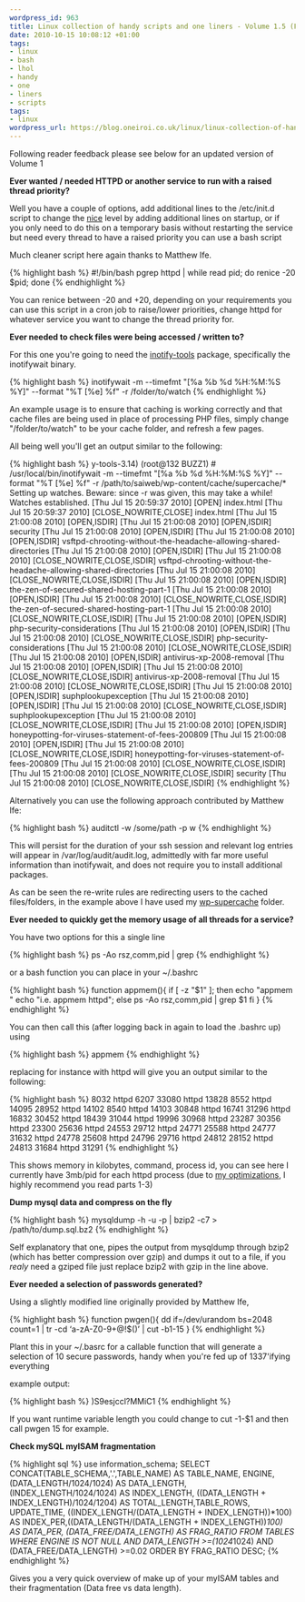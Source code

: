 ```yaml
--- 
wordpress_id: 963
title: Linux collection of handy scripts and one liners - Volume 1.5 (Feedback edition)
date: 2010-10-15 10:08:12 +01:00
tags: 
- linux
- bash
- lhol
- handy
- one
- liners
- scripts
tags: 
- linux
wordpress_url: https://blog.oneiroi.co.uk/linux/linux-collection-of-handy-scripts-and-one-liners-volume-1-5-feedback-edition
---
```

Following reader feedback please see below for an updated version of Volume 1

<strong>Ever wanted / needed HTTPD or another service to run with a raised thread priority?</strong>

Well you have a couple of options, add additional lines to the /etc/init.d script to change the <a href="https://linux.about.com/library/cmd/blcmdl1_nice.htm">nice</a> level by adding additional lines on startup, or if you only need to do this on a temporary basis without restarting the service but need every thread to have a raised priority you can use a bash script 

Much cleaner script here again thanks to Matthew Ife.

{% highlight bash %}
#!/bin/bash
pgrep httpd | while read pid; do renice -20 $pid; done
{% endhighlight %}

You can renice between -20 and +20, depending on your requirements you can use this script in a cron job  to raise/lower priorities, change httpd for whatever service you want to change the thread priority for.

<strong>Ever needed to check files were being accessed / written to?</strong>

For this one you're going to need the <a href="https://wiki.github.com/rvoicilas/inotify-tools">inotify-tools</a> package, specifically the inotifywait binary.

{% highlight bash %}
inotifywait -m --timefmt "[%a %b %d %H:%M:%S %Y]" --format "%T [%e] %f" -r /folder/to/watch
{% endhighlight %}

An example usage is to ensure that caching is working correctly and that cache files are being used in place of processing PHP files, simply change "/folder/to/watch" to be your cache folder, and refresh a few pages.

All being well you'll get an output similar to the following:

{% highlight bash %}
y-tools-3.14)
(root@132 BUZZ1) # /usr/local/bin/inotifywait -m --timefmt "[%a %b %d %H:%M:%S %Y]" --format "%T [%e] %f" -r /path/to/saiweb/wp-content/cache/supercache/*
Setting up watches.  Beware: since -r was given, this may take a while!
Watches established.
[Thu Jul 15 20:59:37 2010] [OPEN] index.html
[Thu Jul 15 20:59:37 2010] [CLOSE_NOWRITE,CLOSE] index.html
[Thu Jul 15 21:00:08 2010] [OPEN,ISDIR] 
[Thu Jul 15 21:00:08 2010] [OPEN,ISDIR] security
[Thu Jul 15 21:00:08 2010] [OPEN,ISDIR] 
[Thu Jul 15 21:00:08 2010] [OPEN,ISDIR] vsftpd-chrooting-without-the-headache-allowing-shared-directories
[Thu Jul 15 21:00:08 2010] [OPEN,ISDIR] 
[Thu Jul 15 21:00:08 2010] [CLOSE_NOWRITE,CLOSE,ISDIR] vsftpd-chrooting-without-the-headache-allowing-shared-directories
[Thu Jul 15 21:00:08 2010] [CLOSE_NOWRITE,CLOSE,ISDIR] 
[Thu Jul 15 21:00:08 2010] [OPEN,ISDIR] the-zen-of-secured-shared-hosting-part-1
[Thu Jul 15 21:00:08 2010] [OPEN,ISDIR] 
[Thu Jul 15 21:00:08 2010] [CLOSE_NOWRITE,CLOSE,ISDIR] the-zen-of-secured-shared-hosting-part-1
[Thu Jul 15 21:00:08 2010] [CLOSE_NOWRITE,CLOSE,ISDIR] 
[Thu Jul 15 21:00:08 2010] [OPEN,ISDIR] php-security-considerations
[Thu Jul 15 21:00:08 2010] [OPEN,ISDIR] 
[Thu Jul 15 21:00:08 2010] [CLOSE_NOWRITE,CLOSE,ISDIR] php-security-considerations
[Thu Jul 15 21:00:08 2010] [CLOSE_NOWRITE,CLOSE,ISDIR] 
[Thu Jul 15 21:00:08 2010] [OPEN,ISDIR] antivirus-xp-2008-removal
[Thu Jul 15 21:00:08 2010] [OPEN,ISDIR] 
[Thu Jul 15 21:00:08 2010] [CLOSE_NOWRITE,CLOSE,ISDIR] antivirus-xp-2008-removal
[Thu Jul 15 21:00:08 2010] [CLOSE_NOWRITE,CLOSE,ISDIR] 
[Thu Jul 15 21:00:08 2010] [OPEN,ISDIR] suphplookupexception
[Thu Jul 15 21:00:08 2010] [OPEN,ISDIR] 
[Thu Jul 15 21:00:08 2010] [CLOSE_NOWRITE,CLOSE,ISDIR] suphplookupexception
[Thu Jul 15 21:00:08 2010] [CLOSE_NOWRITE,CLOSE,ISDIR] 
[Thu Jul 15 21:00:08 2010] [OPEN,ISDIR] honeypotting-for-viruses-statement-of-fees-200809
[Thu Jul 15 21:00:08 2010] [OPEN,ISDIR] 
[Thu Jul 15 21:00:08 2010] [CLOSE_NOWRITE,CLOSE,ISDIR] honeypotting-for-viruses-statement-of-fees-200809
[Thu Jul 15 21:00:08 2010] [CLOSE_NOWRITE,CLOSE,ISDIR] 
[Thu Jul 15 21:00:08 2010] [CLOSE_NOWRITE,CLOSE,ISDIR] security
[Thu Jul 15 21:00:08 2010] [CLOSE_NOWRITE,CLOSE,ISDIR]
{% endhighlight %}

Alternatively you can use the following approach contributed by Matthew Ife:

{% highlight bash %}
auditctl -w /some/path -p w
{% endhighlight %}

This will persist for the duration of your ssh session and relevant log entries will appear in /var/log/audit/audit.log, admittedly with far more useful information than inotifywait, and does not require you to install additional packages.


As can be seen the re-write rules are redirecting users to the cached files/folders, in the example above I have used my <a href="https://wordpress.org/extend/plugins/wp-super-cache/">wp-supercache</a> folder.

<strong>Ever needed to quickly get the memory usage of all threads for a service?</strong>

You have two options for this a single line

{% highlight bash %}
 ps -Ao rsz,comm,pid | grep <process name>
{% endhighlight %}

or a bash function you can place in your ~/.bashrc

{% highlight bash %}
function appmem(){
	if [ -z "$1" ]; then
		echo "appmem <string to filter>"
		echo "i.e. appmem httpd";
	else
		ps -Ao rsz,comm,pid | grep $1
	fi
}
{% endhighlight %}

You can then call this (after logging back in again to load the .bashrc up) using

{% highlight bash %}
appmem <filter>
{% endhighlight %}

replacing <filter> for instance with httpd will give you an output similar to the following:

{% highlight bash %}
8032 httpd            6207
33080 httpd           13828
 8552 httpd           14095
28952 httpd           14102
 8540 httpd           14103
30848 httpd           16741
31296 httpd           16832
30452 httpd           18439
31044 httpd           19996
30968 httpd           23287
30356 httpd           23300
25636 httpd           24553
29712 httpd           24771
25588 httpd           24777
31632 httpd           24778
25608 httpd           24796
29716 httpd           24812
28152 httpd           24813
31684 httpd           31291
{% endhighlight %}

This shows memory in kilobytes, command, process id, you can see here I currently have 3mb/pid for each httpd process (due to <a href="https://blog.oneiroi.co.uk/linux/optimizing-apache-for-high-load-sites-part-3">my optimizations</a>, I highly recommend you read parts 1-3)

<strong>Dump mysql data and compress on the fly</strong>

{% highlight bash %}
mysqldump -h <host> -u <user> -p <dbname> | bzip2 -c7 > /path/to/dump.sql.bz2
{% endhighlight %}

Self explanatory that one, pipes the output from mysqldump through bzip2 (which has better compression over gzip) and dumps it out to a file, if you _realy_ need a gziped file just replace bzip2 with gzip in the line above. 

<strong>Ever needed a selection of passwords generated?</strong>

Using a slightly modified line originally provided by Matthew Ife,

{% highlight bash %}
function pwgen(){
        dd if=/dev/urandom bs=2048 count=1 | tr -cd ‘a-zA-Z0-9+@\!\$\(\)’ | cut -b1-15
}
{% endhighlight %}

Plant this in your ~/.basrc for a callable function that will generate a selection of 10 secure passwords, handy when you're fed up of 1337'ifying everything

example output:

{% highlight bash %}
)S9esjccl?MMiC1
{% endhighlight %}

If you want runtime variable length you could change to cut -1-$1 and then call pwgen 15 for example.

<strong>Check mySQL myISAM fragmentation</strong>

{% highlight sql %}
use information_schema;
SELECT CONCAT(TABLE_SCHEMA,'.',TABLE_NAME) AS TABLE_NAME, ENGINE, (DATA_LENGTH/1024/1024) AS DATA_LENGTH, (INDEX_LENGTH/1024/1024) AS INDEX_LENGTH, ((DATA_LENGTH + INDEX_LENGTH)/1024/1204) AS TOTAL_LENGTH,TABLE_ROWS, UPDATE_TIME, ((INDEX_LENGTH/(DATA_LENGTH + INDEX_LENGTH))*100) AS INDEX_PER,((DATA_LENGTH/(DATA_LENGTH + INDEX_LENGTH))*100) AS DATA_PER, (DATA_FREE/DATA_LENGTH) AS FRAG_RATIO FROM TABLES WHERE ENGINE IS NOT NULL AND DATA_LENGTH >=(1024*1024) AND (DATA_FREE/DATA_LENGTH) >=0.02 ORDER BY FRAG_RATIO DESC;
{% endhighlight %}

Gives you a very quick overview of make up of your myISAM tables and their fragmentation (Data free vs data length).

